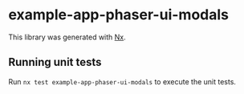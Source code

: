 # example-app-phaser-ui-modals

This library was generated with [Nx](https://nx.dev).


## Running unit tests

Run `nx test example-app-phaser-ui-modals` to execute the unit tests.

